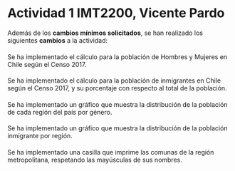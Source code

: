# Actividad 1 IMT2200, Vicente Pardo
Además de los **cambios mínimos solicitados**, se han realizado los siguientes **cambios** a la actividad:
####
<summary>Se ha implementado el cálculo para la población de Hombres y Mujeres en Chile según el Censo 2017.</summary>

####

<summary>Se ha implementado el cálculo para la población de inmigrantes en Chile según el Censo 2017, y su porcentaje con respecto al total de la población.</summary>

####

<summary>Se ha implementado un gráfico que muestra la distribución de la población de cada región del país por género.</summary>

####

<summary>Se ha implementado un gráfico que muestra la distribución de la población inmigrante por región.</summary>

####

<summary>Se ha implementado una casilla que imprime las comunas de la región metropolitana, respetando las mayúsculas de sus nombres.</summary>